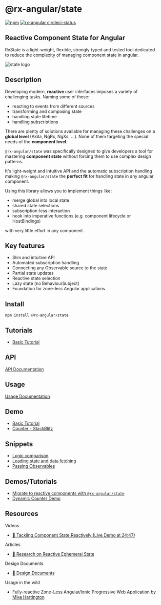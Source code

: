 # @rx-angular/state

[![npm](https://img.shields.io/npm/v/%40rx-angular%2Fstate.svg)](https://www.npmjs.com/package/%40rx-angular%2Fstate)
[![rx-angular circleci-status](https://circleci.com/gh/BioPhoton/rx-angular.svg?style=shield)](https://circleci.com/gh/BioPhoton/rx-angular)

## Reactive Component State for Angular

RxState is a light-weight, flexible, strongly typed and tested tool dedicated to reduce the complexity of managing component state in angular.

![state logo](https://raw.githubusercontent.com/BioPhoton/rx-angular/master/libs/state/images/state_logo.png)

## Description

Developing modern, **reactive** user interfaces imposes a variety of challenging tasks. Naming some of those:

- reacting to events from different sources
- transforming and composing state
- handling state lifetime
- handling subscriptions

There are plenty of solutions available for managing these challenges on a **global level** (Akita, NgRx, NgXs, ...).
None of them targeting the special needs of the **component level**.

`@rx-angular/state` was specifically designed to give developers a tool for mastering **component state** without forcing
them to use complex design patterns.

It's light-weight and intuitive API and the automatic subscription handling making `@rx-angular/state`
the **perfect fit** for handling state in any angular component.

Using this library allows you to implement things like:

- merge global into local state
- shared state selections
- subscription-less interaction
- hook into imperative functions (e.g. component lifecycle or HostBindings)

with very little effort in any component.

## Key features

- Slim and intuitive API
- Automated subscription handling
- Connecting any Observable source to the state
- Partial state updates
- Reactive state selection
- Lazy state (no BehaviourSubject)
- Foundation for zone-less Angular applications

## Install

`npm install @rx-angular/state`

## Tutorials

- [Basic Tutorial](https://github.com/BioPhoton/rx-angular/tree/master/apps/state-demo/src/app/examples/demo-basics)

## API

[API Documentation](https://github.com/BioPhoton/rx-angular/tree/master/libs/state/docs/api.md)

## Usage

[Usage Documentation](https://github.com/BioPhoton/rx-angular/tree/master/libs/state/docs/usage.md)

## Demo

- [Basic Tutorial](https://github.com/BioPhoton/rx-angular/tree/master/apps/state-demo/src/app/examples/demo-basics)
- [Counter - StackBlitz](https://stackblitz.com/edit/rx-angular-state-counter-demo?file=src%2Fapp%2Fcounter%2Fcounter.component.ts)

## Snippets

- [Logic comparison](https://github.com/BioPhoton/rx-angular/tree/master/libs/state/docs/snippets/component-logic-comparison.md)
- [Loading state and data fetching](https://github.com/BioPhoton/rx-angular/tree/master/libs/state/docs/snippets/fetch-user.md)
- [Passing Observables](https://github.com/BioPhoton/rx-angular/tree/master/libs/state/docs/snippets/passing-observables-directly.md)

## Demos/Tutorials

- [Migrate to reactive components with `@rx-angular/state`](https://github.com/BioPhoton/rx-angular/tree/master/apps/state-demo/app/examples/demo-basics)
- [Dynamic Counter Demo](https://stackblitz.com/edit/rx-angular-state-counter-demo?file=src%2Fapp%2Fcounter%2Fcounter.component.ts)

## Resources

Videos

- [🎥 Tackling Component State Reactively (Live Demo at 24:47)](https://www.youtube.com/watch?v=I8uaHMs8rw0)

Articles

- [💾 Research on Reactive Ephemeral State](https://dev.to/rxjs/research-on-reactive-ephemeral-state-in-component-oriented-frameworks-38lk)

Design Documents

- [💾 Design Documents](https://hackmd.io/wVkWRc3XQWmtM6YcktRTrA)

Usage in the wild

- [Fully-reactive Zone-Less Angular/Ionic Progressive Web Application](https://startrack-ng.web.app/search) by [Mike Hartington](https://twitter.com/mhartington)
